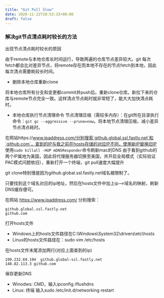 ```yaml
---
title: "Git Pull Slow"
date: 2020-11-22T20:53:33+08:00
draft: false
---
```


### 解决git节点清点耗时较长的方法

出现节点清点耗时较长的原因

由于remote与本地仓库长时间运行，导致两遍的仓库节点差异较大。git 每次fetch都会比对差异节点，将remote存在而本地不存在的节点fetch到本地，因此每次清点需要耗较长时间。

- 删除本地仓库重新clone

将本地仓库所有分支和变更都commit并push后。重新clone仓库。新拉下来的仓库与remote节点完全一致。这样清点节点耗时就非常短了，能大大加快清点耗时。

- 本地仓库执行节点清理命令
节点清理压缩（需较多内存）：在git所在目录执行命令：`git gc --aggressive --prune=now`。将本地节点清理压缩，减小差异节点清点耗时。


在网站https://www.ipaddress.com/分别搜索`github.global.ssl.fastly.net`和`github.com`，查到的IP与我之前在hosts存储的对应IP不同，使用新IP替换旧IP
使用`sudo killall -HUP mDNSResponder`命令刷新mac的DNS
由于看到github的两个IP属地为美国，因此将代理服务器切换至美国，并开启全局模式（实际验证PAC模式问题依旧），重新打开一个终端，git pull速度大幅提升


git clone特别慢是因为github.global.ssl.fastly.net域名被限制了。

只要找到这个域名对应的ip地址，然后在hosts文件中加上ip–>域名的映射，刷新DNS缓存便可。


在网站 https://www.ipaddress.com/ 分别搜索：
```
github.global.ssl.fastly.net
github.com
```

打开hosts文件

- Windows上的hosts文件路径在C:\Windows\System32\drivers\etc\hosts
- Linux的hosts文件路径在：sudo vim /etc/hosts

在hosts文件末尾添加两行(对应上面查到的ip)


```
199.232.69.194  github.global-ssl.fastly.net
140.82.113.3 github.com
```

保存更新DNS

- Winodws: CMD，输入ipconfig /flushdns
- Linux: 终端 输入sudo /etc/init.d/networking restart



